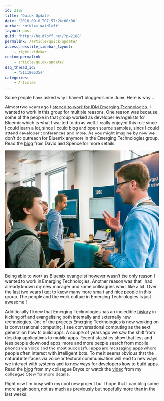 ```yaml
---
id: 2188
title: 'Quick Update'
date: '2016-09-01T07:57:28+00:00'
author: 'Niklas Heidloff'
layout: post
guid: 'http://heidloff.net/?p=2188'
permalink: /article/quick-update/
accesspresslite_sidebar_layout:
    - right-sidebar
custom_permalink:
    - article/quick-update/
dsq_thread_id:
    - '5111805354'
categories:
    - Articles
---
```


Some people have asked why I haven’t blogged since June. Here is why …

Almost two years ago I [started to work for IBM Emerging Technologies](http://heidloff.net/article/27.10.2014163031NHEL7N.htm). I wanted to work in this group for multiple reasons. One reason was because some of the people in that group worked as developer evangelists for Bluemix which is what I wanted to do as well. I really enjoyed this role since I could learn a lot, since I could blog and open source samples, since I could attend developer conferences and more. As you might imagine by now we don’t do outreach for Bluemix anymore in the Emerging Technologies group. Read the [blog](http://blog.ibmjstart.net/2016/06/30/et-developer-advocates-look-back/) from David and Spence for more details.

![image](/assets/img/2016/09/nh-conf.jpg)

Being able to work as Bluemix evangelist however wasn’t the only reason I wanted to work in Emerging Technologies. Another reason was that I had already known my new manager and some colleagues who I like a lot. Over the last two years I got to know many more smart and nice people in this group. The people and the work culture in Emerging Technologies is just awesome !

Additionally I knew that Emerging Technologies has an incredible [history](http://www-01.ibm.com/software/ebusiness/jstart/about/history.html) in kicking off and evangelising both internally and externally new technologies. One of the projects Emerging Technologies is now working on is conversational computing. I see conversational computing as the next generation how to build apps. A couple of years ago we saw the shift from desktop applications to mobile apps. Recent statistics show that less and less people download apps, more and more people search from mobile phones via voice and the most successful apps are messaging apps where people often interact with intelligent bots. To me it seems obvious that the natural interfaces via voice or textural communication will lead to new ways we interact with systems and to new ways for developers how to build apps. Read the [blog](http://blog.ibmjstart.net/2016/08/23/conversational-commerce-bots/) from my colleague Bryce or watch the [video](https://www.youtube.com/watch?v=n3VrWF-IPsQ) from my colleague Stew for more details.

Right now I’m busy with my cool new project but I hope that I can blog some more again soon, not as much as previously but hopefully more than in the last weeks.